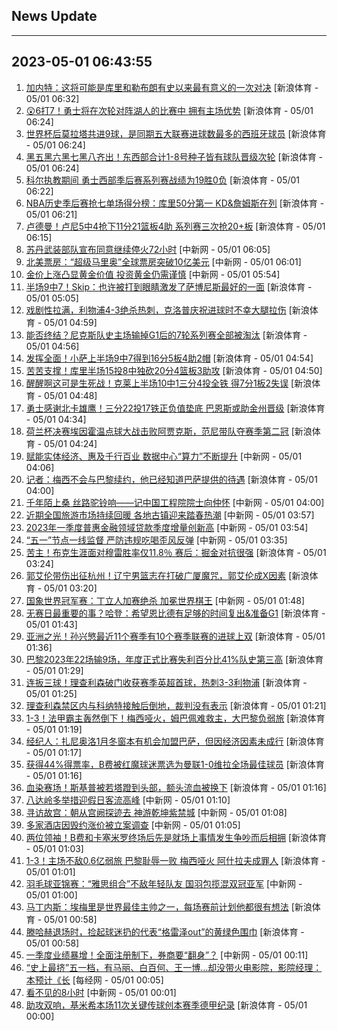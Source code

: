 ## News Update
---
2023-05-01 06:43:55
---
1. <a target="_blank" href="https://k.sina.cn/article_2018499075_784fda0302001n6pb.html?from=sports&subch=osport">加内特：这将可能是库里和勒布朗有史以来最有意义的一次对决</a> [新浪体育 - 05/01 06:32]
2. <a target="_blank" href="https://k.sina.cn/article_2018499075_784fda0302001n6oy.html?from=sports&subch=osport">😲6打7！勇士将在次轮对阵湖人的比赛中 拥有主场优势</a> [新浪体育 - 05/01 06:24]
3. <a target="_blank" href="https://k.sina.cn/article_2018499075_784fda0302001n6ow.html?from=sports&subch=osport">世界杯后莫拉塔共进9球，是同期五大联赛进球数最多的西班牙球员</a> [新浪体育 - 05/01 06:24]
4. <a target="_blank" href="https://k.sina.cn/article_2018499075_784fda0302001n6ox.html?from=sports&subch=osport">黑五黑六黑七黑八齐出！东西部合计1-8号种子皆有球队晋级次轮</a> [新浪体育 - 05/01 06:24]
5. <a target="_blank" href="https://k.sina.cn/article_2018499075_784fda0302001n6p4.html?from=sports&subch=osport">科尔执教期间 勇士西部季后赛系列赛战绩为19胜0负</a> [新浪体育 - 05/01 06:22]
6. <a target="_blank" href="https://k.sina.cn/article_2018499075_784fda0302001n6p3.html?from=sports&subch=osport">NBA历史季后赛抢七单场得分榜：库里50分第一 KD&詹姆斯在列</a> [新浪体育 - 05/01 06:21]
7. <a target="_blank" href="https://k.sina.cn/article_2018499075_784fda0302001n6oi.html?from=sports&subch=osport">卢德曼！卢尼5中4抢下11分21篮板4助 系列赛三次抢20+板</a> [新浪体育 - 05/01 06:15]
8. <a target="_blank" href="http://www.chinanews.com//gj/2023/05-01/10000226.shtml">苏丹武装部队宣布同意继续停火72小时</a> [中新网 - 05/01 06:05]
9. <a target="_blank" href="http://www.chinanews.com//cj/2023/05-01/10000225.shtml">北美票房：“超级马里奥”全球票房突破10亿美元</a> [中新网 - 05/01 06:01]
10. <a target="_blank" href="http://www.chinanews.com//cj/2023/05-01/10000223.shtml">金价上涨凸显黄金价值 投资黄金仍需谨慎</a> [中新网 - 05/01 05:54]
11. <a target="_blank" href="https://k.sina.cn/article_2018499075_784fda0302001n6nu.html?from=sports&subch=osport">半场9中7！Skip：也许被打到眼睛激发了萨博尼斯最好的一面</a> [新浪体育 - 05/01 05:05]
12. <a target="_blank" href="https://k.sina.cn/article_7243168542_m1afb9fb1e00101a1je.html?from=sports&subch=global">戏剧性拉满，利物浦4-3绝杀热刺，克洛普庆祝进球时不幸大腿拉伤</a> [新浪体育 - 05/01 04:59]
13. <a target="_blank" href="https://k.sina.cn/article_2018499075_784fda0302001n6ns.html?from=sports&subch=osport">能否终结？尼克斯队史主场输掉G1后的7轮系列赛全部被淘汰</a> [新浪体育 - 05/01 04:56]
14. <a target="_blank" href="https://k.sina.cn/article_2018499075_784fda0302001n6nq.html?from=sports&subch=osport">发挥全面！小萨上半场9中7得到16分5板4助2帽</a> [新浪体育 - 05/01 04:54]
15. <a target="_blank" href="https://k.sina.cn/article_2018499075_784fda0302001n6np.html?from=sports&subch=osport">苦苦支撑！库里半场15投8中独砍20分4篮板3助攻</a> [新浪体育 - 05/01 04:50]
16. <a target="_blank" href="https://k.sina.cn/article_2018499075_784fda0302001n6no.html?from=sports&subch=osport">醒醒啊这可是生死战！克莱上半场10中1三分4投全铁 得7分1板2失误</a> [新浪体育 - 05/01 04:48]
17. <a target="_blank" href="https://k.sina.cn/article_5330749727_13dbcc91f00101b8ad.html?from=sports&subch=nba">勇士感谢北卡雄鹰！三分22投17铁正负值垫底 巴恩斯或助金州晋级</a> [新浪体育 - 05/01 04:34]
18. <a target="_blank" href="https://k.sina.cn/article_2018499075_784fda0302001n6nh.html?from=sports&subch=osport">荷兰杯决赛埃因霍温点球大战击败阿贾克斯，范尼带队夺赛季第二冠</a> [新浪体育 - 05/01 04:24]
19. <a target="_blank" href="http://www.chinanews.com//cj/2023/05-01/10000218.shtml">赋能实体经济、惠及千行百业 数据中心“算力”不断提升</a> [中新网 - 05/01 04:06]
20. <a target="_blank" href="https://k.sina.cn/article_2018499075_784fda0302001n6n7.html?from=sports&subch=osport">记者：梅西不会与巴黎续约，他已经知道巴萨提供的待遇</a> [新浪体育 - 05/01 04:00]
21. <a target="_blank" href="http://www.chinanews.com//gn/2023/05-01/10000216.shtml">千年陌上桑 丝路驼铃响——记中国工程院院士向仲怀</a> [中新网 - 05/01 04:00]
22. <a target="_blank" href="http://www.chinanews.com//gn/2023/05-01/10000215.shtml">近期全国旅游市场持续回暖 各地古镇迎来踏春热潮</a> [中新网 - 05/01 03:57]
23. <a target="_blank" href="http://www.chinanews.com//cj/2023/05-01/10000213.shtml">2023年一季度普惠金融领域贷款季度增量创新高</a> [中新网 - 05/01 03:54]
24. <a target="_blank" href="http://www.chinanews.com//gn/2023/05-01/10000210.shtml">“五一”节点一线监督 严防违规吃喝歪风反弹</a> [中新网 - 05/01 03:35]
25. <a target="_blank" href="https://k.sina.cn/article_5330749727_13dbcc91f00101b8ai.html?from=sports&subch=nba">苦主！布克生涯面对穆雷胜率仅11.8％  赛后：掘金对抗很强</a> [新浪体育 - 05/01 03:24]
26. <a target="_blank" href="https://k.sina.cn/article_5887996859_15ef3b3bb0010113xa.html?from=sports&subch=cba">郭艾伦带伤出征杭州！辽宁男篮志在打破广厦魔咒，郭艾伦成X因素</a> [新浪体育 - 05/01 03:20]
27. <a target="_blank" href="http://www.chinanews.com//ty/2023/05-01/10000209.shtml">国象世界冠军赛：丁立人加赛绝杀 加冕世界棋王</a> [中新网 - 05/01 01:48]
28. <a target="_blank" href="https://k.sina.cn/article_2018499075_784fda0302001n6lr.html?from=sports&subch=osport">无赛日最重要的事？哈登：希望恩比德有足够的时间复出&准备G1</a> [新浪体育 - 05/01 01:43]
29. <a target="_blank" href="https://k.sina.cn/article_2018499075_784fda0302001n6ll.html?from=sports&subch=osport">亚洲之光！孙兴慜最近11个赛季有10个赛季联赛的进球上双</a> [新浪体育 - 05/01 01:36]
30. <a target="_blank" href="https://k.sina.cn/article_2018499075_784fda0302001n6lh.html?from=sports&subch=osport">巴黎2023年22场输9场，年度正式比赛失利百分比41%队史第三高</a> [新浪体育 - 05/01 01:29]
31. <a target="_blank" href="https://k.sina.cn/article_2018499075_784fda0302001n6ld.html?from=sports&subch=osport">连扳三球！理查利森破门收获赛季英超首球，热刺3-3利物浦</a> [新浪体育 - 05/01 01:25]
32. <a target="_blank" href="https://k.sina.cn/article_2018499075_784fda0302001n6lc.html?from=sports&subch=osport">理查利森禁区内与科纳特接触后倒地，裁判没有表示</a> [新浪体育 - 05/01 01:21]
33. <a target="_blank" href="https://k.sina.cn/article_1436416680_559dfaa8001016ibi.html?from=sports&subch=global">1-3！法甲霸主轰然倒下！梅西哑火，姆巴佩难救主，大巴黎负弱旅</a> [新浪体育 - 05/01 01:19]
34. <a target="_blank" href="https://k.sina.cn/article_2018499075_784fda0302001n6l5.html?from=sports&subch=osport">经纪人：扎尼奥洛1月冬窗本有机会加盟巴萨，但因经济因素未成行</a> [新浪体育 - 05/01 01:17]
35. <a target="_blank" href="https://k.sina.cn/article_2018499075_784fda0302001n6l4.html?from=sports&subch=osport">获得44%得票率，B费被红魔球迷票选为曼联1-0维拉全场最佳球员</a> [新浪体育 - 05/01 01:16]
36. <a target="_blank" href="https://k.sina.cn/article_2018499075_784fda0302001n6lb.html?from=sports&subch=osport">血染赛场！斯基普被若塔蹬到头部，额头流血被换下</a> [新浪体育 - 05/01 01:16]
37. <a target="_blank" href="http://www.chinanews.com//sh/2023/05-01/10000208.shtml">八达岭多举措迎假日客流高峰</a> [中新网 - 05/01 01:10]
38. <a target="_blank" href="http://www.chinanews.com//cul/2023/05-01/10000207.shtml">寻访故宫：朝从宫阙探迹去 神游乾坤紫禁城</a> [中新网 - 05/01 01:08]
39. <a target="_blank" href="http://www.chinanews.com//cj/2023/05-01/10000206.shtml">多家酒店因毁约涨价被立案调查</a> [中新网 - 05/01 01:05]
40. <a target="_blank" href="https://k.sina.cn/article_2018499075_v784fda0302001n6l1.html?from=sports&subch=osport">两位领袖！B费和卡塞米罗终场后先是就场上事情发生争吵而后相拥</a> [新浪体育 - 05/01 01:03]
41. <a target="_blank" href="https://k.sina.cn/article_7354218509_1b658780d0010154ev.html?from=sports&subch=global">1-3！主场不敌0.6亿弱旅 巴黎耻辱一败 梅西哑火 阿什拉夫成罪人</a> [新浪体育 - 05/01 01:01]
42. <a target="_blank" href="http://www.chinanews.com//ty/2023/05-01/10000205.shtml">羽毛球亚锦赛：“雅思组合”不敌年轻队友 国羽包揽混双冠亚军</a> [中新网 - 05/01 01:00]
43. <a target="_blank" href="https://k.sina.cn/article_2018499075_784fda0302001n6ks.html?from=sports&subch=osport">马丁内斯：埃梅里是世界最佳主帅之一，每场赛前计划他都很有想法</a> [新浪体育 - 05/01 00:58]
44. <a target="_blank" href="https://k.sina.cn/article_2018499075_784fda0302001n6kr.html?from=sports&subch=osport">滕哈赫退场时，捡起球迷扔的代表“格雷泽out”的黄绿色围巾</a> [新浪体育 - 05/01 00:58]
45. <a target="_blank" href="http://www.chinanews.com//cj/2023/05-01/10000204.shtml">一季度业绩暴增！全面注册制下，券商要“翻身”？</a> [中新网 - 05/01 00:11]
46. <a target="_blank" href="https://www.nbd.com.cn/articles/2023-05-01/2801993.html">“史上最挤”五一档，有马丽、白百何、王一博…却没带火电影院，影院经理：本预计《长</a> [每经网 - 05/01 00:05]
47. <a target="_blank" href="http://www.chinanews.com//sh/shipin/cns/2023/04-30/news958140.shtml">看不见的8小时</a> [中新网 - 05/01 00:01]
48. <a target="_blank" href="https://k.sina.cn/article_2018499075_784fda0302001n6jm.html?from=sports&subch=osport">助攻双响，基米希本场11次关键传球创本赛季德甲纪录</a> [新浪体育 - 05/01 00:00]
